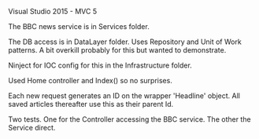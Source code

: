 Visual Studio 2015 - MVC 5

The BBC news service is in Services folder.

The DB access is in DataLayer folder.
Uses Repository and Unit of Work patterns. A bit overkill probably for this but wanted to demonstrate.

Ninject for IOC config for this in the Infrastructure folder.

Used Home controller and Index() so no surprises.

Each new request generates an ID on the wrapper 'Headline' object. All saved articles thereafter use this as their parent Id.

Two tests. One for the Controller accessing the BBC service. The other the Service direct.
